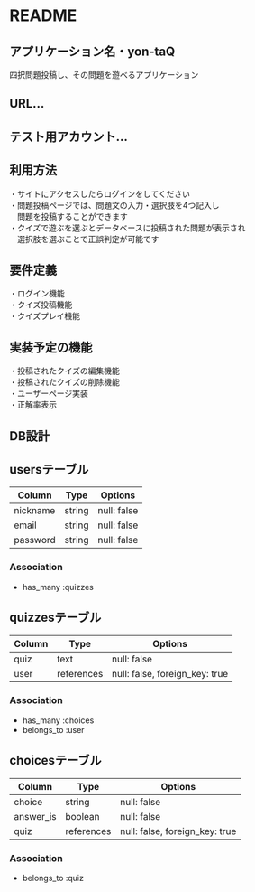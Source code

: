 # README

## アプリケーション名・yon-taQ

四択問題投稿し、その問題を遊べるアプリケーション

## URL...

## テスト用アカウント...

## 利用方法
・サイトにアクセスしたらログインをしてください  
・問題投稿ページでは、問題文の入力・選択肢を4つ記入し  
　問題を投稿することができます  
・クイズで遊ぶを選ぶとデータベースに投稿された問題が表示され  
　選択肢を選ぶことで正誤判定が可能です  

## 要件定義
・ログイン機能  
・クイズ投稿機能  
・クイズプレイ機能  

## 実装予定の機能
・投稿されたクイズの編集機能  
・投稿されたクイズの削除機能  
・ユーザーページ実装  
・正解率表示

## DB設計

## usersテーブル

| Column          | Type    | Options     |
| --------------- | ------- | ----------- |
| nickname        | string  | null: false |
| email           | string  | null: false |
| password        | string  | null: false |

### Association

- has_many :quizzes

## quizzesテーブル

| Column          | Type        | Options                       |
| --------------- | ----------- | ----------------------------- |
| quiz            | text        | null: false                   |
| user            | references  | null: false, foreign_key: true|

### Association

- has_many :choices
- belongs_to :user

## choicesテーブル

| Column          | Type        | Options                       |
| --------------- | ----------- | ----------------------------- |
| choice          | string      | null: false                   |
| answer_is       | boolean     | null: false                   |
| quiz            | references  | null: false, foreign_key: true|

### Association

- belongs_to :quiz
